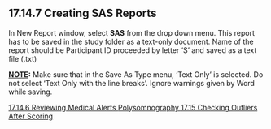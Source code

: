 ## 17.14.7 Creating SAS Reports

In New Report window, select **SAS** from the drop down menu.  This report has to be saved in the study folder as a text-only document. Name of the report should be Participant ID proceeded by letter ‘S’ and saved as a text file (.txt)

**<u>NOTE</u>:** Make sure that in the Save As Type menu, ‘Text Only’ is selected.  Do not select ‘Text Only with the line breaks’. Ignore warnings given by Word while saving.


<div class="center">
<div class="btn-group">
  <a href=":pages_path:/manuals/polysomnography/17-14-06-reviewing-med-alerts.md" class="btn btn-default">
    <span class="glyphicon glyphicon-chevron-left"></span>
    17.14.6 Reviewing Medical Alerts
  </a>

  <a href=":pages_path:/manuals/polysomnography" class="btn btn-default">
    <span class="glyphicon glyphicon-chevron-up"></span>
    Polysomnography
  </a>

  <a href=":pages_path:/manuals/polysomnography/17-15-00-checking-outliers.md" class="btn btn-success">
    17.15 Checking Outliers After Scoring
    <span class="glyphicon glyphicon-chevron-right"></span>
  </a>
</div>
</div>
